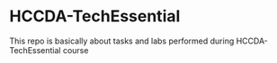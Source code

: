 # HCCDA-TechEssential
This repo is basically about tasks and labs performed during HCCDA-TechEssential course
